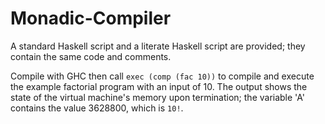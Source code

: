 # Monadic-Compiler

A standard Haskell script and a literate Haskell script are provided; they contain the same code and comments.

Compile with GHC then call `exec (comp (fac 10))` to compile and execute the example factorial program with an input of 10. The output shows the state of the virtual machine's memory upon termination; the variable 'A' contains the value 3628800, which is `10!`.
